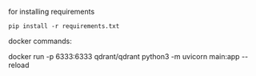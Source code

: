 for installing requirements

```
pip install -r requirements.txt
```

docker commands:

docker run -p 6333:6333 qdrant/qdrant
python3 -m uvicorn main:app --reload
